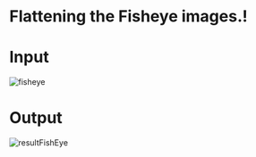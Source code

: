 # Flattening the Fisheye images.!

# Input
![fisheye](https://github.com/Ibrokhim7755/OpenCv/assets/89033710/3b517f3f-c099-4afa-9012-3f270a6236b3)

# Output
![resultFishEye](https://github.com/Ibrokhim7755/OpenCv/assets/89033710/e76a6c37-150a-4def-b4f3-4d092584d0f4)
